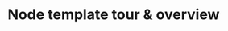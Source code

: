 ---
id: node-template-tour
title: Node template tour & overview
sidebar_label: Node template tour & overview
description: Get familiar with the Substrate node template and its various components.
---